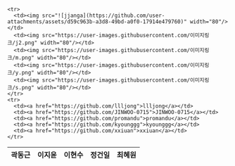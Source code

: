 <table>
  <thead>
    <tr>
      <th>곽동근</th>
      <th>이지윤</th>
      <th>이현수</th>
      <th>정건일</th>
      <th>최혜원</th>
    </tr>
  </thead>
  <tbody>

    <tr>
      <td><img src="![jjanga](https://github.com/user-attachments/assets/d59c963b-a3d8-49bd-a0f0-17914e479760)" width="80"/></td>
      <td><img src="https://user-images.githubusercontent.com/이미지링크/j2.png" width="80"/></td>
      <td><img src="https://user-images.githubusercontent.com/이미지링크/m.png" width="80"/></td>
      <td><img src="https://user-images.githubusercontent.com/이미지링크/y.png" width="80"/></td>
      <td><img src="https://user-images.githubusercontent.com/이미지링크/s.png" width="80"/></td>
    </tr>
    <tr>
      <td><a href="https://github.com/llljong">llljong</a></td>
      <td><a href="https://github.com/JINWOO-0715">JINWOO-0715</a></td>
      <td><a href="https://github.com/promandu">promandu</a></td>
      <td><a href="https://github.com/kyounggg">kyounggg</a></td>
      <td><a href="https://github.com/xxiuan">xxiuan</a></td>
    </tr>
  </tbody>
</table>
